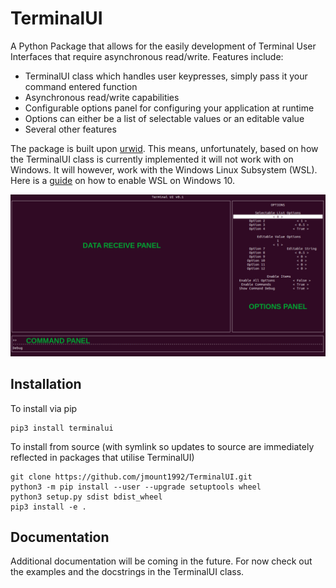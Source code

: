 # TerminalUI

A Python Package that allows for the easily development of Terminal User Interfaces that require asynchronous read/write. Features include:

- TerminalUI class which handles user keypresses, simply pass it your command entered function
- Asynchronous read/write capabilities
- Configurable options panel for configuring your application at runtime
- Options can either be a list of selectable values or an editable value
- Several other features

The package is built upon [urwid](http://urwid.org/). This means, unfortunately, based on how the TerminalUI class is currently implemented it will not work with on Windows. It will however, work with the Windows Linux Subsystem (WSL). Here is a [guide](https://docs.microsoft.com/en-us/windows/wsl/install-win10) on how to enable WSL on Windows 10. 

![Image of Yaktocat](docs/images/TerminalUI.png)

## Installation

To install via pip
    
    pip3 install terminalui

To install from source (with symlink so updates to source are immediately reflected in packages that utilise TerminalUI)

    git clone https://github.com/jmount1992/TerminalUI.git
    python3 -m pip install --user --upgrade setuptools wheel
    python3 setup.py sdist bdist_wheel 
    pip3 install -e . 

## Documentation

Additional documentation will be coming in the future. For now check out the examples and the docstrings in the TerminalUI class.